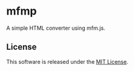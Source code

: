 # mfmp

A simple HTML converter using mfm.js.

## License

This software is released under the [MIT License](https://github.com/opera7133/mfmp/blob/main/LICENSE).
